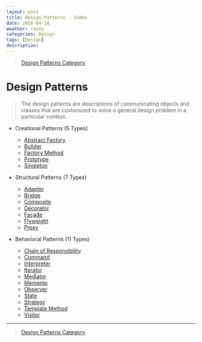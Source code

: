 ```yaml
---
layout: post
title: Design Patterns - Index
date: 2016-04-18
weather: rainy
categories: Design 
tags: [Design]
description: 
---
```


> [Design Patterns Category](http://raysxysun.github.io/categories/#Design)

# Design Patterns

>The design patterns are descriptions of communicating objects and classes that are customized to solve a general design problem in a particular context. 

- Creational Patterns (5 Types)
	- [Abstract Factory](http://raysxysun.github.io/design/2016/04/19/DesignPatterns-Abstract-Factory/)
	- [Builder](http://raysxysun.github.io/design/2016/04/20/DesignPatterns-Builder/)
	- [Factory Method](http://raysxysun.github.io/design/2016/04/20/DesignPatterns-Factory-Method/) 
	- [Prototype](http://raysxysun.github.io/design/2016/04/21/DesignPatterns-Prototype/) 
	- [Singleton](http://raysxysun.github.io/design/2016/04/22/DesignPatterns-Singleton/)


- Structural Patterns (7 Types)
	- [Adapter](http://raysxysun.github.io/design/2016/04/23/DesignPatterns-Adapter/)
	- [Bridge](http://raysxysun.github.io/design/2016/04/26/DesignPatterns-Bridge/) 
	- [Composite](http://raysxysun.github.io/design/2016/04/26/DesignPatterns-Composite/) 
	- [Decorator](http://raysxysun.github.io/design/2016/04/28/DesignPatterns-Decorator/)  
	- [Façade](http://raysxysun.github.io/design/2016/05/04/DesignPatterns-Façade/) 
	- [Flyweight](http://raysxysun.github.io/design/2016/05/05/DesignPatterns-Flyweight/) 
	- [Proxy](http://raysxysun.github.io/design/2016/05/06/DesignPatterns-Proxy/) 


- Behavioral Patterns (11 Types)
	- [Chain of Responsibility](http://raysxysun.github.io/design/2016/05/09/DesignPatterns-ChainOfResponsibility/)  
	- [Command](http://raysxysun.github.io/design/2016/05/10/DesignPatterns-Command/) 
	- [Interpreter](http://raysxysun.github.io/design/2016/05/11/DesignPatterns-Interpreter/) 
	- [Iterator](http://raysxysun.github.io/design/2016/05/11/DesignPatterns-Iterator/) 
	- [Mediator](http://raysxysun.github.io/design/2016/05/12/DesignPatterns-Mediator/) 
	- [Memento](http://raysxysun.github.io/design/2016/05/15/DesignPatterns-Memento/) 
	- [Observer](http://raysxysun.github.io/design/2016/05/15/DesignPatterns-Observer/) 
	- [State](http://raysxysun.github.io/design/2016/05/17/DesignPatterns-State/) 
	- [Strategy](http://raysxysun.github.io/design/2016/05/17/DesignPatterns-Strategy/) 
	- [Template Method](http://raysxysun.github.io/design/2016/05/18/DesignPatterns-TemplateMethod/) 
	- [Visitor](http://raysxysun.github.io/design/2016/05/18/DesignPatterns-Visitor/) 

---

> [Design Patterns Category](http://raysxysun.github.io/categories/#Design)